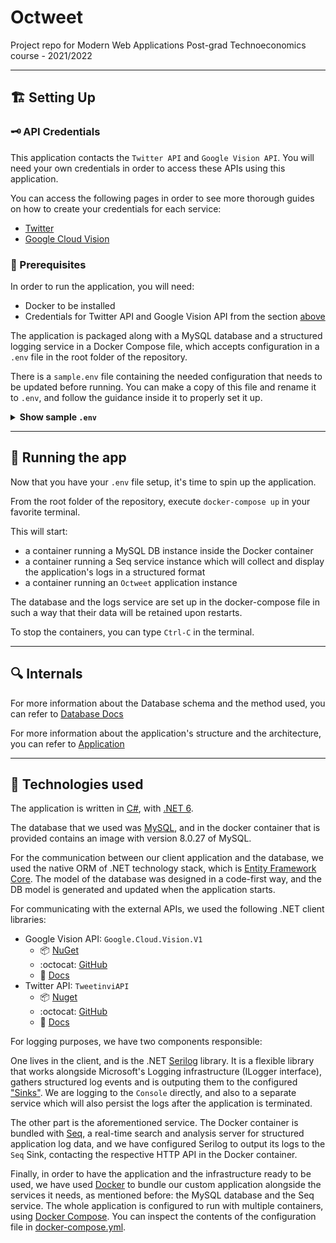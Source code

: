 # Octweet

Project repo for Modern Web Applications Post-grad Technoeconomics course - 2021/2022

---

## :building_construction: Setting Up

### :old_key: API Credentials

This application contacts the `Twitter API` and `Google Vision API`. You will need your own credentials in order to access these APIs using this application.

You can access the following pages in order to see more thorough guides on how to create your credentials for each service:
 - [Twitter](/docs/twitter.md)
 - [Google Cloud Vision](/docs/google.md)

### :scroll: Prerequisites

In order to run the application, you will need:
- Docker to be installed
- Credentials for Twitter API and Google Vision API from the section [above](/README.md#api-credentials)

The application is packaged along with a MySQL database and a structured logging service in a Docker Compose file, which accepts configuration in a `.env` file in the root folder of the repository. 

There is a `sample.env` file containing the needed configuration that needs to be updated before running. You can make a copy of this file and rename it to `.env`, and follow the guidance inside it to properly set it up.

<details> <summary><b>Show sample <code>.env</code></b></summary>

```sh
# replace {DB_PASSWORD} with a password of your choosing. Make sure they match in the below two lines.
MYSQL_ROOT_PASSWORD={DB_PASSWORD}
ConnectionStrings__OctweetDB=Server=127.0.0.1;Database=OctweetDB;Uid=root;Pwd={DB_PASSWORD};

# replace {REPLACE_JSON_PATH} with the path of your Google credentials JSON file.
# for Windows users: set this to a similar format like /c/path/file.json
GOOGLE_CREDENTIALS_JSON_PATH={REPLACE_JSON_PATH}

# replace the following values with the actual values of your Twitter application
Twitter__ApiKey={REPLACE_APIKEY}
Twitter__ApiSecret={REPLACE_APISECRET}
Twitter__BearerToken={REPLACE_BEARERTOKEN}

# this is the current configuration for the search that the application will perform. (tweets from account @ukpapers)
# you can uncomment the below line and specify your query.
# Twitter__Query=from:ukpapers

# leave the below lines as-is
DB_HOST=127.0.0.1
NETCORE_ENVIRONMENT=Staging
Google__VisionCredentialsPath=/tmp/keys/googlecredential.json
```

</details>

---

## :runner: Running the app

Now that you have your `.env` file setup, it's time to spin up the application.

From the root folder of the repository, execute `docker-compose up` in your favorite terminal. 

This will start:
- a container running a MySQL DB instance inside the Docker container
- a container running a Seq service instance which will collect and display the application's logs in a structured format
- a container running an `Octweet` application instance

The database and the logs service are set up in the docker-compose file in such a way that their data will be retained upon restarts.

To stop the containers, you can type `Ctrl-C` in the terminal.

---

## :mag: Internals

For more information about the Database schema and the method used, you can refer to [Database Docs](docs/database.md)

For more information about the application's structure and the architecture, you can refer to [Application](docs/application.md)

---

## :wrench: Technologies used

The application is written in [C#](https://docs.microsoft.com/en-us/dotnet/csharp/), with [.NET 6](https://docs.microsoft.com/en-us/dotnet/).

The database that we used was [MySQL](https://www.mysql.com/), and in the docker container that is provided contains an image with version 8.0.27 of MySQL.

For the communication between our client application and the database, we used the native ORM of .NET technology stack, which is [Entity Framework Core](https://docs.microsoft.com/en-us/ef/core/). The model of the database was designed in a code-first way, and the DB model is generated and updated when the application starts.

For communicating with the external APIs, we used the following .NET client libraries:
- Google Vision API: `Google.Cloud.Vision.V1` 
    - :package: [NuGet](https://www.nuget.org/packages/Google.Apis.Vision.v1)
    - :octocat: [GitHub](https://github.com/googleapis/google-api-dotnet-client)
    - :book: [Docs](https://cloud.google.com/dotnet/docs/reference/Google.Cloud.Vision.V1/latest/index)
- Twitter API: `TweetinviAPI` 
    - :package: [Nuget](https://www.nuget.org/packages/TweetinviAPI/)
    - :octocat: [GitHub](https://github.com/linvi/tweetinvi)
    - :book: [Docs](https://linvi.github.io/tweetinvi/dist/index.html)

For logging purposes, we have two components responsible:

One lives in the client, and is the .NET [Serilog](https://serilog.net/) library. It is a flexible library that works alongside Microsoft's Logging infrastructure (ILogger interface), gathers structured log events and is outputing them to the configured ["Sinks"](https://github.com/serilog/serilog/wiki/Provided-Sinks). We are logging to the `Console` directly, and also to a separate service which will also persist the logs after the application is terminated.

The other part is the aforementioned service. The Docker container is bundled with [Seq](https://datalust.co/seq), a real-time search and analysis server for structured application log data, and we have configured Serilog to output its logs to the `Seq` Sink, contacting the respective HTTP API in the Docker container.

Finally, in order to have the application and the infrastructure ready to be used, we have used [Docker](https://www.docker.com/) to bundle our custom application alongside the services it needs, as mentioned before: the MySQL database and the Seq service. The whole application is configured to run with multiple containers, using [Docker Compose](https://www.docker.com/). You can inspect the contents of the configuration file in [docker-compose.yml](/docker-compose.yml).
